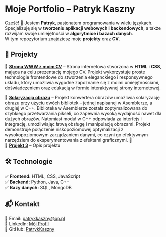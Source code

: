# Moje Portfolio – Patryk Kaszny  

Cześć! 👋 Jestem **Patryk**, pasjonatem programowania w wielu językach.  
Specjalizuję się w **tworzeniu aplikacji webowych i backendowych**, a także rozwijam swoje umiejętności w **algorytmice i bazach danych**.  
W tym repozytorium znajdziesz moje **projekty** oraz **CV**.  

## 🚀 Projekty  
🔹 **[Strona WWW z moim CV](https://patrykkasznycv.netlify.app)** – Strona internetowa stworzona w **HTML** i **CSS**, mająca na celu prezentację mojego CV. Projekt wykorzystuje proste technologie frontendowe do stworzenia eleganckiego i responsywnego układu, który umożliwia wygodne zapoznanie się z moimi umiejętnościami, doświadczeniem oraz edukacją w formie interaktywnej strony internetowej.

🔹 **[Solaryzacja obrazu](https://github.com/PatrykKaszny/Patryk-Kaszny-projekty/tree/main/Solaryzacja)** – Projekt konwertera obrazów umożliwia solaryzację obrazu przy użyciu dwóch bibliotek – jednej napisanej w Asemblerze, a drugiej w C++. Biblioteka w Asemblerze została zoptymalizowana do szybkiego przetwarzania pikseli, co zapewnia wysoką wydajność nawet dla dużych obrazów. Natomiast moduł w C++ odpowiada za interfejs i integrację, umożliwiając łatwą obsługę i manipulację obrazami.
Projekt demonstruje połączenie niskopoziomowej optymalizacji z wysokopoziomowym zarządzaniem danymi, co czyni go efektywnym narzędziem do eksperymentowania z efektami graficznymi. 🚀  
🔹 **[Projekt 3](link_do_repozytorium)** – Opis projektu  

## 🛠 Technologie  
✅ **Frontend:** HTML, CSS, JavaScript  
✅ **Backend:** Python, Java, C++  
✅ **Bazy danych:** SQL, MongoDB  

## 📬 Kontakt  
📧 Email: [patrykkaszny@op.pl](mailto:patrykkaszny@op.pl)  
💼 LinkedIn: [Mój Profil](https://www.linkedin.com/in/patryk-kaszny-21b117356/)  
🐙 GitHub: [PatrykKaszny](https://github.com/PatrykKaszny/Patryk-Kaszny-projekty)  
